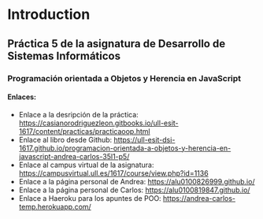 # Introduction

## Práctica 5 de la asignatura de Desarrollo de Sistemas Informáticos

### Programación orientada a Objetos y Herencia en JavaScript

#### Enlaces:

* Enlace a la desripción de la práctica: https://casianorodriguezleon.gitbooks.io/ull-esit-1617/content/practicas/practicaoop.html
* Enlace al libro desde Github: https://ull-esit-dsi-1617.github.io/programacion-orientada-a-objetos-y-herencia-en-javascript-andrea-carlos-35l1-p5/
* Enlace al campus virtual de la asignatura: https://campusvirtual.ull.es/1617/course/view.php?id=1136
* Enlace a la página personal de Andrea: https://alu0100826999.github.io/
* Enlace a la página personal de Carlos: https://alu0100819847.github.io/
* Enlace a Haeroku para los apuntes de POO: https://andrea-carlos-temp.herokuapp.com/

